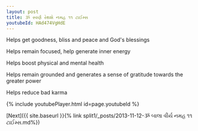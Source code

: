 ```yaml
---
layout: post
title: ૐ સ્વર્ણ રેથશે નમહ ૧૧ ટાઈમ્સ
youtubeId: HAd474VgHdE
---
```

 
 
Helps get goodness, bliss and peace and God's blessings
 
Helps remain focused, help generate inner energy 
 
Helps boost physical and mental health 
 
Helps remain grounded and generates a sense of gratitude towards the greater power 
 
Helps reduce bad karma
 
 
 
 


{% include youtubePlayer.html id=page.youtubeId %}
 
[Next]({{ site.baseurl }}{% link  split1/_posts/2013-11-12-ૐ બાલા વીર્ય નમહ ૧૧ ટાઈમ્સ.md%})
 
